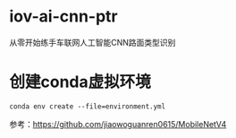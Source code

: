 # iov-ai-cnn-ptr
从零开始练手车联网人工智能CNN路面类型识别

# 创建conda虚拟环境
```
conda env create --file=environment.yml
```

参考：https://github.com/jiaowoguanren0615/MobileNetV4